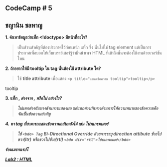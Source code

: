 ## CodeCamp # 5

## ชญานิน ชลหาญ

**1. ค้นหาข้อมูลว่าแท็ก <!doctype> มีหน้าที่อะไร?**

> <!DOCTYPE> เป็นส่วนสำคัญที่ต้องประกาศไว้ก่อนหน้า <html> แท็ก ซึ่ง <!DOCTYPE> นั้นไม่ใช่ tag element แต่เป็นการประกาศเพื่อบอกให้เว็บเบราว์เซอร์รู้ว่ามีหน้าเพจ HTML ที่เข้าถึงนั้นจะต้องใช้งานด้วยเวอร์ชันไหน

**2. ถ้าอยากให้มี tooltip ใน tag นั้นต้องใช้ attribute ใด?**

> ใช้ **title attribute** เพื่อแสดง `<p title="แสดงข้อความ tooltip">tooltip</p>`

<p title="แสดงข้อความ tooltip">tooltip</p>

**3. แท็ก <bdo>, <i> ต่างจาก <strong>, <em> หรือไม่ อย่างไร?**

> ไม่แตกต่างกันทางด้านการแสดงผล แต่แตกต่างกันทางด้านการให้ความหมายของข้อความคือจัดเป็นข้อความสำคัญ

**4. หา tag ที่สามารถแสดงข้อความกลับหลังได้ เช่น โปรแกรมเมอร์**

> ใช้ `<bdo> Tag` Bi-Directional Override ด้วยการระบุ direction attibute ซ้ายไปขวา(ltr) หรือขวาไปซ้าย(rtl) `<bdo dir="rtl">โปรแกรมเมอร์</bdo>`

<bdo dir="rtl">โปรแกรมเมอร์</bdo>

[Lab2 : HTML](lab2.html)
